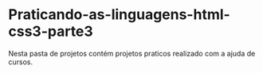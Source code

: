 # Praticando-as-linguagens-html-css3-parte3
 Nesta pasta de projetos contém projetos praticos realizado com a ajuda de cursos.
